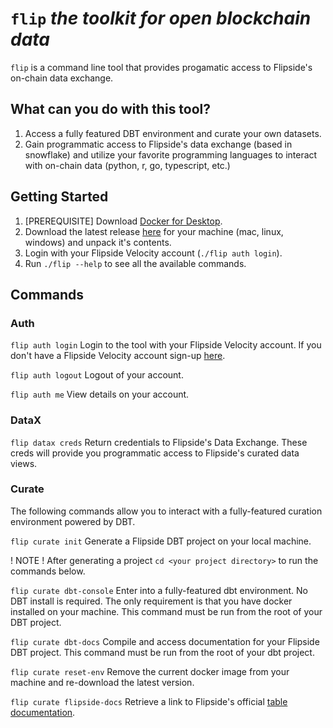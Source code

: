# `flip` <em>the toolkit for open blockchain data</em>

`flip` is a command line tool that provides progamatic access to Flipside's on-chain data exchange.

## What can you do with this tool?

1. Access a fully featured DBT environment and curate your own datasets.
2. Gain programmatic access to Flipside's data exchange (based in snowflake) and utilize your favorite programming languages to interact with on-chain data (python, r, go, typescript, etc.)

## Getting Started

1. [PREREQUISITE] Download [Docker for Desktop](https://www.docker.com/products/docker-desktop).
2. Download the latest release [here](https://github.com/FlipsideCrypto/flip/releases/tag/0.3.0) for your machine (mac, linux, windows) and unpack it's contents.
3. Login with your Flipside Velocity account (`./flip auth login`).
4. Run `./flip --help` to see all the available commands.

## Commands

### Auth

`flip auth login`
Login to the tool with your Flipside Velocity account. If you don't have a Flipside Velocity account sign-up [here](https://app.flipsidecrypto.com/auth/signup).

`flip auth logout`
Logout of your account.

`flip auth me`
View details on your account.

### DataX

`flip datax creds`
Return credentials to Flipside's Data Exchange. These creds will provide you programmatic access to Flipside's curated data views.

### Curate

The following commands allow you to interact with a fully-featured curation environment powered by DBT.

`flip curate init`
Generate a Flipside DBT project on your local machine.

! NOTE !
After generating a project `cd <your project directory>` to run the commands below.

`flip curate dbt-console`
Enter into a fully-featured dbt environment. No DBT install is required. The only requirement is that you have docker installed on your machine. This command must be run from the root of your DBT project.

`flip curate dbt-docs`
Compile and access documentation for your Flipside DBT project. This command must be run from the root of your dbt project.

`flip curate reset-env`
Remove the current docker image from your machine and re-download the latest version.

`flip curate flipside-docs`
Retrieve a link to Flipside's official [table documentation](https://docs.flipsidecrypto.com/our-data/tables).
